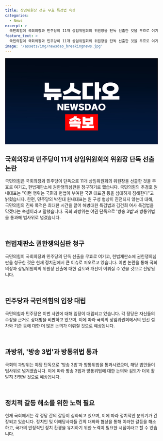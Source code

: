 ```yaml
---
title: 상임위원장 선출 무효 특검법 속셈
categories:
  - News
excerpt: >
  국민의힘이 국회의장과 민주당이 11개 상임위원회의 위원장을 단독 선출한 것을 무효로 여기고, 헌법재판소에 권한쟁의심판을 청구하기로 결정했습니다. 국민의힘 추경호 원내대표는 이를 국민과 헌법이 부여한 국민 대표권을 심대하게 침해한다고 지적했고, 민주당 박찬대 원내대표는 국민의힘의 진짜 목적은 최대한 시간을 끌어 특검법을 막는 것이라고 주장했습니다.이에 대해 국회 과방위는 야권 단독으로 방송 3법과 방통위법을 통과해 법사위로 넘기기로 했습니다.
feature_text: >
  국민의힘이 국회의장과 민주당이 11개 상임위원회의 위원장을 단독 선출한 것을 무효로 여기고, 헌법재판소에 권한쟁의심판을 청구하기로 결정했습니다. 국민의힘 추경호 원내대표는 이를 국민과 헌법이 부여한 국민 대표권을 심대하게 침해한다고 지적했고, 민주당 박찬대 원내대표는 국민의힘의 진짜 목적은 최대한 시간을 끌어 특검법을 막는 것이라고 주장했습니다.이에 대해 국회 과방위는 야권 단독으로 방송 3법과 방통위법을 통과해 법사위로 넘기기로 했습니다.
image: '/assets/img/newsdao_breakingnews.jpg'
---
```


<p><img src="/assets/img/newsdao_breakingnews.jpg" alt="koreaapp 속보" /></p>

<h2 data-ke-size="size26">국회의장과 민주당이 11개 상임위원회의 위원장 단독 선출 논란</h2>

<p>국민의힘은 국회의장과 민주당이 단독으로 11개 상임위원회의 위원장을 선출한 것을 무효로 여기고, 헌법재판소에 권한쟁의심판을 청구하기로 했습니다. 국민의힘의 추경호 원내대표는 "이런 행위는 국민과 헌법이 부여한 국민 대표권 등을 심대하게 침해한다"고 밝혔습니다. 한편, 민주당의 박찬대 원내대표는 원 구성 협상이 진전되지 않는데 대해, 국민의힘의 진짜 목적은 최대한 시간을 끌어 해병대원 특검법과 김건희 여사 특검법을 막겠다는 속셈이라고 말했습니다. 국회 과방위는 야권 단독으로 '방송 3법'과 방통위법을 통과해 법사위로 넘겼습니다.</p>

<p data-ke-size="size16">&nbsp;</p>

<h2 data-ke-size="size26">헌법재판소 권한쟁의심판 청구</h2>

<p>국민의힘이 국회의장과 민주당의 단독 선출을 무효로 여기고, 헌법재판소에 권한쟁의심판을 청구한 것은 현재 정치권에서 큰 이슈로 떠오르고 있습니다. 이번 논란을 통해 국회의장과 상임위원회의 위원장 선출에 대한 검토와 개선이 이뤄질 수 있을 것으로 전망됩니다.</p>

<p data-ke-size="size16">&nbsp;</p>

<h2 data-ke-size="size26">민주당과 국민의힘의 입장 대립</h2>

<p>국민의힘과 민주당은 이번 사안에 대해 입장이 대립되고 있습니다. 각 정당은 자신들의 주장을 근거로 상대방을 비판하고 있으며, 이에 따라 국회의 상임위원회에서의 인선 절차와 기준 등에 대한 더 많은 논의가 이뤄질 것으로 예상됩니다.</p>

<p data-ke-size="size16">&nbsp;</p>

<h2 data-ke-size="size26">과방위, '방송 3법'과 방통위법 통과</h2>

<p>국회의 과방위는 야당 단독으로 '방송 3법'과 방통위법을 통과시켰으며, 해당 법안들이 법사위로 넘겨졌습니다. 이에 따라 방송 3법과 방통위법에 대한 논의와 검토가 더욱 활발히 진행될 것으로 예상됩니다.</p>

<p data-ke-size="size16">&nbsp;</p>

<h2 data-ke-size="size26">정치적 갈등 해소를 위한 노력 필요</h2>

<p>현재 국회에서는 각 정당 간의 갈등이 심화되고 있으며, 이에 따라 정치적인 분위기가 긴장되고 있습니다. 정치인 및 이해당사자들 간의 대화와 협상을 통해 이러한 갈등을 해소하고, 국가의 안정적인 정치 환경을 유지하기 위한 노력이 필요한 시점이라고 할 수 있습니다.</p>

